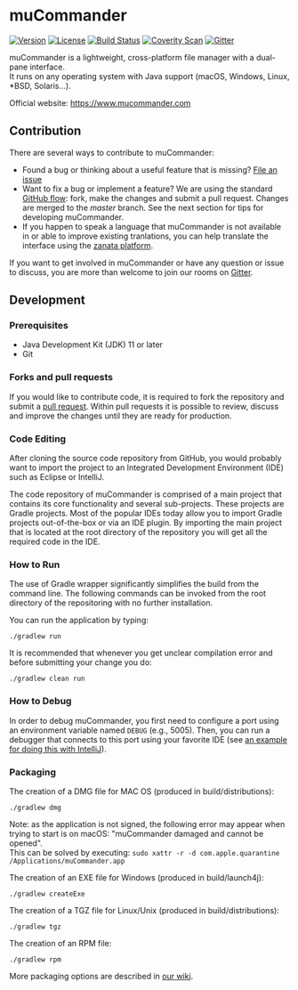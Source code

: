 # muCommander

[![Version](http://img.shields.io/badge/version-1.2.0-blue.svg?style=flat)](https://github.com/mucommander/mucommander/releases/tag/nightly)
[![License](http://img.shields.io/badge/License-GPL-blue.svg)](http://www.gnu.org/copyleft/gpl.html)
[![Build Status](https://travis-ci.org/mucommander/mucommander.svg)](https://travis-ci.org/mucommander/mucommander)
[![Coverity Scan](https://scan.coverity.com/projects/3642/badge.svg)](https://scan.coverity.com/projects/3642)
[![Gitter](https://img.shields.io/gitter/room/nwjs/nw.js.svg)](https://gitter.im/mucommander/Lobby)

muCommander is a lightweight, cross-platform file manager with a dual-pane interface.  
It runs on any operating system with Java support (macOS, Windows, Linux, *BSD, Solaris...).

Official website: https://www.mucommander.com  

## Contribution


There are several ways to contribute to muCommander:  

- Found a bug or thinking about a useful feature that is missing? [File an issue](https://github.com/mucommander/mucommander/issues)
- Want to fix a bug or implement a feature? We are using the standard [GitHub flow](https://guides.github.com/introduction/flow/): fork, make the changes and submit a pull request. Changes are merged to the *master* branch. See the next section for tips for developing muCommander.
- If you happen to speak a language that muCommander is not available in or able to improve existing tranlations, you can help translate the interface using the [zanata platform](https://translate.zanata.org/project/view/mucommander).  

If you want to get involved in muCommander or have any question or issue to discuss, you are more than welcome to join our rooms on [Gitter](https://gitter.im/mucommander).  

## Development

### Prerequisites

  - Java Development Kit (JDK) 11 or later  
  - Git


### Forks and pull requests

If you would like to contribute code, it is required to fork the repository and submit a [pull request](https://help.github.com/en/articles/about-pull-requests).
Within pull requests it is possible to review, discuss and improve the changes until they are ready for production. 

### Code Editing  
After cloning the source code repository from GitHub, you would probably want to import the project to an Integrated Development Environment (IDE) such as Eclipse or IntelliJ.

The code repository of muCommander is comprised of a main project that contains its core functionality and several sub-projects. These projects are Gradle projects. Most of the popular IDEs today allow you to import Gradle projects out-of-the-box or via an IDE plugin. By importing the main project that is located at the root directory of the repository you will get all the required code in the IDE.

### How to Run  
The use of Gradle wrapper significantly simplifies the build from the command line. The following commands can be invoked from the root directory of the repositoring with no further installation.

You can run the application by typing:  
```
./gradlew run
```

It is recommended that whenever you get unclear compilation error and before submitting your change you do:  
```
./gradlew clean run
```    

### How to Debug  
In order to debug muCommander, you first need to configure a port using an environment variable named `DEBUG` (e.g., 5005). Then, you can run a debugger that connects to this port using your favorite IDE (see [an example for doing this with IntelliJ](https://github.com/mucommander/mucommander/wiki/Debug-from-IntelliJ)).


### Packaging
The creation of a DMG file for MAC OS (produced in build/distributions):  
```
./gradlew dmg
```

Note: as the application is not signed, the following error may appear when trying to start is on macOS: "muCommander damaged and cannot be opened".  
This can be solved by executing: `sudo xattr -r -d com.apple.quarantine /Applications/muCommander.app`

The creation of an EXE file for Windows (produced in build/launch4j):  
```
./gradlew createExe
```

The creation of a TGZ file for Linux/Unix (produced in build/distributions):  
```
./gradlew tgz
```

The creation of an RPM file:  
```
./gradlew rpm
```

More packaging options are described in [our wiki](https://github.com/mucommander/mucommander/wiki/Packaging).



